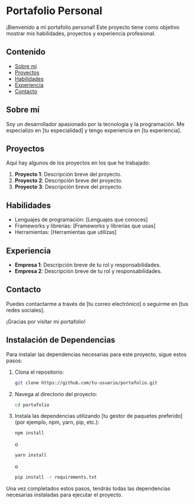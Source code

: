 # Portafolio Personal

¡Bienvenido a mi portafolio personal! Este proyecto tiene como objetivo mostrar mis habilidades, proyectos y experiencia profesional.

## Contenido

- [Sobre mí](#sobre-mí)
- [Proyectos](#proyectos)
- [Habilidades](#habilidades)
- [Experiencia](#experiencia)
- [Contacto](#contacto)

## Sobre mí

Soy un desarrollador apasionado por la tecnología y la programación. Me especializo en [tu especialidad] y tengo experiencia en [tu experiencia].

## Proyectos

Aquí hay algunos de los proyectos en los que he trabajado:

1. **Proyecto 1**: Descripción breve del proyecto.
2. **Proyecto 2**: Descripción breve del proyecto.
3. **Proyecto 3**: Descripción breve del proyecto.

## Habilidades

- Lenguajes de programación: [Lenguajes que conoces]
- Frameworks y librerías: [Frameworks y librerías que usas]
- Herramientas: [Herramientas que utilizas]

## Experiencia

- **Empresa 1**: Descripción breve de tu rol y responsabilidades.
- **Empresa 2**: Descripción breve de tu rol y responsabilidades.

## Contacto

Puedes contactarme a través de [tu correo electrónico] o seguirme en [tus redes sociales].

¡Gracias por visitar mi portafolio!

## Instalación de Dependencias

Para instalar las dependencias necesarias para este proyecto, sigue estos pasos:

1. Clona el repositorio:
    ```bash
    git clone https://github.com/tu-usuario/portafolio.git
    ```

2. Navega al directorio del proyecto:
    ```bash
    cd portafolio
    ```

3. Instala las dependencias utilizando [tu gestor de paquetes preferido] (por ejemplo, npm, yarn, pip, etc.):
    ```bash
    npm install
    ```
    o
    ```bash
    yarn install
    ```
    o
    ```bash
    pip install -r requirements.txt
    ```

Una vez completados estos pasos, tendrás todas las dependencias necesarias instaladas para ejecutar el proyecto.